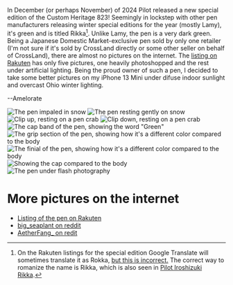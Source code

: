 In December (or perhaps November) of 2024 Pilot released a new special edition of the Custom Heritage 823!
Seemingly in lockstep with other pen manufacturers releasing winter special editions for the year (mostly Lamy), it's green and is titled Rikka[^1].
Unlike Lamy, the pen is a very dark green.
Being a Japanese Domestic Market-exclusive pen sold by only one retailer (I'm not sure if it's sold by CrossLand directly or some other seller on behalf of CrossLand), there are almost no pictures on the internet.
The [listing on Rakuten](https://item.rakuten.co.jp/bungunoarukurashi/4902505999598/) has only five pictures, one heavily photoshopped and the rest under artificial lighting.
Being the proud owner of such a pen, I decided to take some better pictures on my iPhone 13 Mini under difuse indoor sunlight and overcast Ohio winter lighting.

--Amelorate

![The pen impaled in snow](/assets/pens/CH823Green/1.jpg)
![The pen resting gently on snow](/assets/pens/CH823Green/2.jpg)
![Clip up, resting on a pen crab](/assets/pens/CH823Green/3.jpg)
![Clip down, resting on a pen crab](/assets/pens/CH823Green/4.jpg)
![The cap band of the pen, showing the word "Green"](/assets/pens/CH823Green/5.jpg)
![The grip section of the pen, showing how it's a different color compared to the body](/assets/pens/CH823Green/6.jpg)
![The finial of the pen, showing how it's a different color compared to the body](/assets/pens/CH823Green/7.jpg)
![Showing the cap compared to the body](/assets/pens/CH823Green/8.jpg)
![The pen under flash photography](/assets/pens/CH823Green/9.jpg)

# More pictures on the internet

* [Listing of the pen on Rakuten](https://item.rakuten.co.jp/bungunoarukurashi/4902505999598/)
* [big_seaplant on reddit](https://www.reddit.com/r/fountainpens/comments/1hnkaoo/npd_pilot_custom_823_green/)
* [AetherFang_ on redit](https://www.reddit.com/r/fountainpens/comments/1iddwe0/pilot_custom_823_rikka_green/)

[^1]: On the Rakuten listings for the special edition Google Translate will sometimes translate it as Rokka, [but this is incorrect.](https://www.reddit.com/r/fountainpens/comments/1hnkaoo/npd_pilot_custom_823_green/m42xzvj/) The correct way to romanize the name is Rikka, which is also seen in [Pilot Iroshizuki Rikka](https://www.gentlemanstationer.com/blog/2024/12/17/new-arrivals-new-iroshizuku-inks). 

<script src="https://giscus.app/client.js"
        data-repo="clevelandpenclub/clevelandpenclub.github.io"
        data-repo-id="R_kgDONeh5oQ"
        data-category="Announcements"
        data-category-id="DIC_kwDONeh5oc4Cl6ba"
        data-mapping="pathname"
        data-strict="1"
        data-reactions-enabled="1"
        data-emit-metadata="0"
        data-input-position="top"
        data-theme="preferred_color_scheme"
        data-lang="en"
        crossorigin="anonymous"
        async>
</script>
